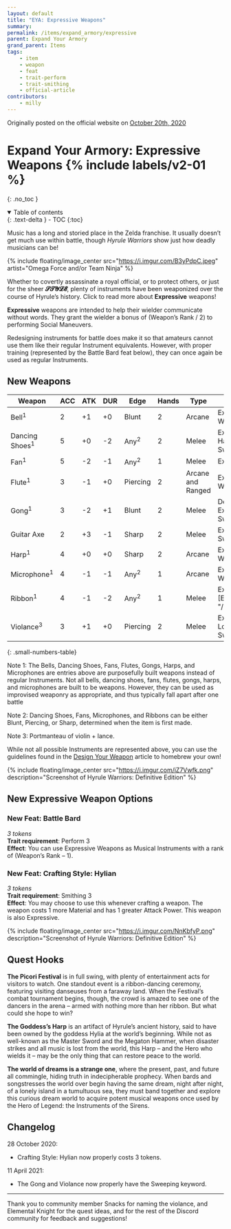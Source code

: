 ```yaml
---
layout: default
title: "EYA: Expressive Weapons"
summary:
permalink: /items/expand_armory/expressive
parent: Expand Your Armory
grand_parent: Items
tags:
    - item
    - weapon
    - feat
    - trait-perform
    - trait-smithing
    - official-article
contributors:
    - milly
---
```


Originally posted on the official website on [October 20th, 2020](https://reclaimthewild.net/index.php/2020/10/20/expand-your-armory-expressive-weapons/)

# Expand Your Armory: Expressive Weapons {% include labels/v2-01 %}
{: .no_toc }

<details open markdown="block">
  <summary>
    Table of contents
  </summary>
  {: .text-delta }
- TOC
{:toc}
</details>

Music has a long and storied place in the Zelda franchise. It usually doesn’t get much use within battle, though *Hyrule Warriors* show just how deadly musicians can be!

{% include floating/image_center src="https://i.imgur.com/B3yPdpC.jpeg" artist="Omega Force and/or Team Ninja" %}

Whether to covertly assassinate a royal official, or to protect others, or just for the sheer **𝓢𝓣𝓨𝓛𝓔**, plenty of instruments have been weaponized over the course of Hyrule’s history. Click to read more about **Expressive** weapons!

**Expressive** weapons are intended to help their wielder communicate without words. They grant the wielder a bonus of (Weapon’s Rank / 2) to performing Social Maneuvers.

Redesigning instruments for battle does make it so that amateurs cannot use them like their regular Instrument equivalents. However, with proper training (represented by the Battle Bard feat below), they can once again be used as regular Instruments.

## New Weapons

| Weapon                      | ACC | ATK | DUR | Edge                 | Hands | Type   | Keywords                                          |
|-----------------------------|-----|-----|-----|----------------------|-------|--------|---------------------------------------------------|
| Bell<sup>1</sup>            | 2   | +1  | +0  | Blunt                | 2     | Arcane | Expressive,<br>Wizardly                           |
| Dancing Shoes<sup>1</sup>   | 5   | +0  | -2  | Any<sup>2</sup>      | 2     | Melee  | Expressive,<br>Hands-Free,<br>Sweeping            |
| Fan<sup>1</sup>             | 5   | -2  | -1  | Any<sup>2</sup>      | 1     | Melee  | Expressive                                        |
| Flute<sup>1</sup>           | 3   | -1  | +0  | Piercing             | 2     | Arcane and Ranged | Expressive,<br>Wizardly                |
| Gong<sup>1</sup>            | 3   | -2  | +1  | Blunt                | 2     | Melee  | Defensive,<br>Expresive,<br>Sweeping              |
| Guitar Axe                  | 2   | +3  | -1  | Sharp                | 2     | Melee  | Expressive,<br>Sweeping                           |
| Harp<sup>1</sup>            | 4   | +0  | +0  | Sharp                | 2     | Arcane | Expressive,<br>Wizardly                           |
| Microphone<sup>1</sup>      | 4   | -1  | -1  | Any<sup>2</sup>      | 1     | Arcane | Expressive,<br>Wizardly                           |
| Ribbon<sup>1</sup>          | 4   | -1  | -2  | Any<sup>2</sup>      | 1     | Melee  | Expressive,<br>[Extending]({{ "/items/expand_armory/extending" | absolute_url }}) |
| Violance<sup>3</sup>        | 3   | +1  | +0  | Piercing             | 2     | Melee  | Expressive,<br>Long,<br>Sweeping                  |
{: .small-numbers-table}

Note 1: The Bells, Dancing Shoes, Fans, Flutes, Gongs, Harps, and Microphones are entries above are purposefully built weapons instead of regular Instruments. Not all bells, dancing shoes, fans, flutes, gongs, harps, and microphones are built to be weapons. However, they can be used as improvised weaponry as appropriate, and thus typically fall apart after one battle

Note 2: Dancing Shoes, Fans, Microphones, and Ribbons can be either Blunt, Piercing, or Sharp, determined when the item is first made.

Note 3:  Portmanteau of violin + lance.

While not all possible Instruments are represented above, you can use the guidelines found in the [Design Your Weapon](https://reclaimthewild.net/index.php/2020/07/01/design-your-weapon/) article to homebrew your own!

{% include floating/image_center src="https://i.imgur.com/iZ7Vwfk.png" description="Screenshot of Hyrule Warriors: Definitive Edition" %}

## New Expressive Weapon Options

### New Feat: Battle Bard

*3 tokens*  
**Trait requirement**: Perform 3  
**Effect**: You can use Expressive Weapons as Musical Instruments with a rank of (Weapon’s Rank – 1).

### New Feat: Crafting Style: Hylian

*3 tokens*  
**Trait requirement**: Smithing 3  
**Effect**: You may choose to use this whenever crafting a weapon. The weapon costs 1 more Material and has 1 greater Attack Power. This weapon is also Expressive.

{% include floating/image_center src="https://i.imgur.com/NnKbfyP.png" description="Screenshot of Hyrule Warriors: Definitive Edition" %}

## Quest Hooks

**The Picori Festival** is in full swing, with plenty of entertainment acts for visitors to watch. One standout event is a ribbon-dancing ceremony, featuring visiting danseuses from a faraway land. When the Festival’s combat tournament begins, though, the crowd is amazed to see one of the dancers in the arena – armed with nothing more than her ribbon. But what could she hope to win?

**The Goddess’s Harp** is an artifact of Hyrule’s ancient history, said to have been owned by the goddess Hylia at the world’s beginning. While not as well-known as the Master Sword and the Megaton Hammer, when disaster strikes and all music is lost from the world, this Harp – and the Hero who wields it – may be the only thing that can restore peace to the world.

**The world of dreams is a strange one**, where the present, past, and future all commingle, hiding truth in indecipherable prophecy. When bards and songstresses the world over begin having the same dream, night after night, of a lonely island in a tumultuous sea, they must band together and explore this curious dream world to acquire potent musical weapons once used by the Hero of Legend: the Instruments of the Sirens.

## Changelog

28 October 2020:
* Crafting Style: Hylian now properly costs 3 tokens.

11 April 2021:
* The Gong and Violance now properly have the Sweeping keyword.

-----------

Thank you to community member Snacks for naming the violance, and Elemental Knight for the quest ideas, and for the rest of the Discord community for feedback and suggestions!